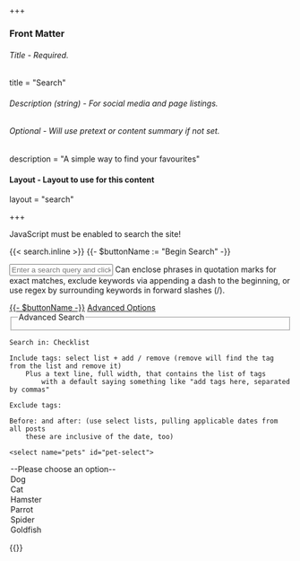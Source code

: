 +++
### Front Matter
###### Title - Required.
title = "Search"

###### Description (string) - For social media and page listings.
###### Optional - Will use pretext or content summary if not set.
description = "A simple way to find your favourites"

#### Layout - Layout to use for this content
layout = "search"

+++

<noscript>JavaScript must be enabled to search the site!</noscript>

{{< search.inline >}}
{{- $buttonName := "Begin Search" -}}
<form class='js-only' action='javascript:search();'>
	<input id='search-input' class='text-input' placeholder='Enter a search query and click "{{- $buttonName -}}"' title='Enter a search query and click "{{- $buttonName -}}"'/>
	Can enclose phrases in quotation marks for exact matches, exclude keywords via appending a dash to the beginning, or use regex by surrounding keywords in forward slashes (/).
	<p id='error-box' class='error-box hidden'></p>
	<a href='javascript:search();'>{{- $buttonName -}}</a>
	<a href='javascript:openAdvanced();'>Advanced Options</a>
	<fieldset id='advanced' class='hidden'>
		<legend>Advanced Search</legend>
	</fieldset>
	
	Search in: Checklist
	
	Include tags: select list + add / remove (remove will find the tag from the list and remove it)
		Plus a text line, full width, that contains the list of tags
			with a default saying something like "add tags here, separated by commas"
	
	Exclude tags: 
	
	Before: and after: (use select lists, pulling applicable dates from all posts
		these are inclusive of the date, too)
	
	<select name="pets" id="pet-select">
  <option value="">--Please choose an option--</option>
  <option value="dog">Dog</option>
  <option value="cat">Cat</option>
  <option value="hamster">Hamster</option>
  <option value="parrot">Parrot</option>
  <option value="spider">Spider</option>
  <option value="goldfish">Goldfish</option>
</select>
	
</form>

<div id='results-container'></div>
{{</ search.inline >}}
